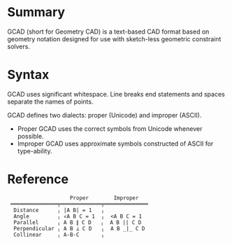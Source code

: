 
# Summary
GCAD (short for Geometry CAD) is a text-based CAD format based on geometry notation designed for use with sketch-less geometric constraint solvers.

# Syntax

GCAD uses significant whitespace. Line breaks end statements and spaces separate the names of points.

GCAD defines two dialects: proper (Unicode) and improper (ASCII).

 - Proper GCAD uses the correct symbols from Unicode whenever possible.
 - Improper GCAD uses approximate symbols constructed of ASCII for type-ability.

# Reference
```
                    Proper        Improper     
 ═══════════════╤═════════════╤══════════════ 
  Distance      ╷ |A B| = 1   ╷              
  Angle         ╷ ∠A B C = 1  ╷  <A B C = 1   
  Parallel      ╷ A B ∥ C D   ╷  A B || C D   
  Perpendicular ╷ A B ⟂ C D   ╷  A B _|_ C D  
  Collinear     ╷ A-B-C       ╷              
```

